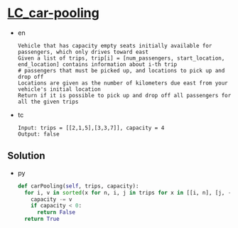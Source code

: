 # [LC_car-pooling](https://leetcode.com/problems/car-pooling)

* en

  ```en
  Vehicle that has capacity empty seats initially available for passengers, which only drives toward east
  Given a list of trips, trip[i] = [num_passengers, start_location, end_location] contains information about i-th trip
  # passengers that must be picked up, and locations to pick up and drop off
  Locations are given as the number of kilometers due east from your vehicle's initial location
  Return if it is possible to pick up and drop off all passengers for all the given trips
  ```

* tc

  ```tc
  Input: trips = [[2,1,5],[3,3,7]], capacity = 4
  Output: false
  ```

## Solution

* py

  ```py
  def carPooling(self, trips, capacity):
    for i, v in sorted(x for n, i, j in trips for x in [[i, n], [j, - n]]):
      capacity -= v
      if capacity < 0:
        return False
    return True
  ```
